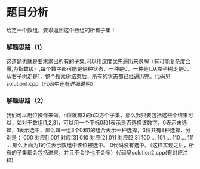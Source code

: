 # 题目分析
给定一个数组，要求返回这个数组的所有子集！

### 解题思路（1）
这道题也就是要求求出所有的子集,可以用深度优先遍历来求解（有可能复杂度会爆,为指数级）,每个数字都可能是俩种状态，一种是0，一种是1.从左子树走是0，从右子树走是1，整个搜索树结束后，所有的状态都已经遍历完。代码见solution1.cpp（代码中还有详细说明）


### 解题思路（2）
我们可以用位操作来做，n位就有2的n次方个子集，那么我只要包括这些个结果可以，如对于数组[1,2,3]，可以用一个下标0和1表示是否选择该数字，0表示未选择，1表示选中，那么每一组3个0和1的组合表示一种选择，3位共有8种选择，分别是： 
000 对应[] 
001 对应[3] 
010 对应[2] 
011 对应[2,3] 
100 ...
101 ... 
110 ...
111 ...
那么上面为1的位表示数组中该位被选中。 0代码没有选中。（这样实现之后，所有的子集都会包括进来，并且不会少也不会多）代码见solution2.cpp(有对应注释)
